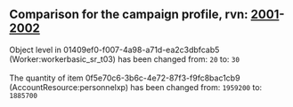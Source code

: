 ## Comparison for the campaign profile, rvn: [2001](https://github.com/PRO100KatYT/FortniteProfileRevisions/tree/main/profiles/campaign/2001%20campaign.json)-[2002](https://github.com/PRO100KatYT/FortniteProfileRevisions/tree/main/profiles/campaign/2002%20campaign.json)

Object level in 01409ef0-f007-4a98-a71d-ea2c3dbfcab5 (Worker:workerbasic_sr_t03) has been changed from: `20` to: `30`
<br><br>
The quantity of item 0f5e70c6-3b6c-4e72-87f3-f9fc8bac1cb9 (AccountResource:personnelxp) has been changed from: `1959200` to: `1885700`
<br><br>
